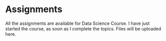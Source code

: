 # Assignments
All the assignments are available for Data Science Course.
I have just started the course, as soon as I complete the topics. Files will be uploaded here.
